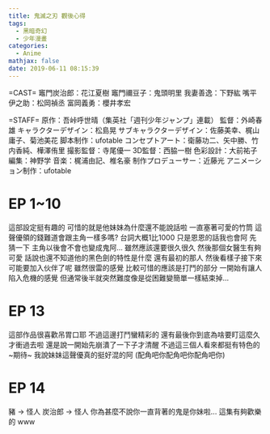 ```yaml
---
title: 鬼滅之刃 觀後心得
tags:
  - 黑暗奇幻
  - 少年漫畫
categories:
  - Anime
mathjax: false
date: 2019-06-11 08:15:39
---
```


=CAST=
竈門炭治郎：花江夏樹
竈門禰豆子：鬼頭明里
我妻善逸：下野紘
嘴平伊之助：松岡禎丞
富岡義勇：櫻井孝宏

=STAFF=
原作：吾峠呼世晴（集英社「週刊少年ジャンプ」連載）
監督：外崎春雄
キャラクターデザイン：松島晃
サブキャラクターデザイン：佐藤美幸、梶山庸子、菊池美花
脚本制作：ufotable
コンセプトアート：衛藤功二、矢中勝、竹内香純、樺澤侑里
撮影監督：寺尾優一
3D監督：西脇一樹
色彩設計：大前祐子
編集：神野学
音楽：梶浦由記、椎名豪
制作プロデューサー：近藤光
アニメーション制作：ufotable
<!--more-->

# EP 1~10
這部設定挺有趣的 可惜的就是他妹妹為什麼還不能說話啦 一直塞著可愛的竹筒 這聲優領的錢難道會跟主角一樣多嗎? 台詞大概1比1000
只是恩恩的話我也會阿
先猜一下 主角以後會不會也變成鬼阿... 雖然應該還要很久很久
然後那個女醫生有夠可愛
話說也還不知道他的黑色劍的特性是什麼
還有最初的那人
然後看樣子接下來可能要加入伙伴了呢 雖然很雷的感覺
比較可惜的應該是打鬥的部分 一開始有讓人陷入危機的感覺 但通常後半就突然難度像是從困難變簡單一樣結束掉...

# EP 13
這部作品很喜歡吊胃口耶 不過這邊打鬥蠻精彩的
還有最後你到底為啥要盯這麼久才衝過去啦 還是說一開始先崩潰了一下子才清醒
不過這三個人看來都挺有特色的 ~期待~
我說妹妹這聲優真的挺好混的阿 (配角吧你配角吧你配角吧你)

# EP 14
豬 -> 怪人
炭治郎 -> 怪人
你為甚麼不說你一直背著的鬼是你妹啦...
這集有夠歡樂的 www
